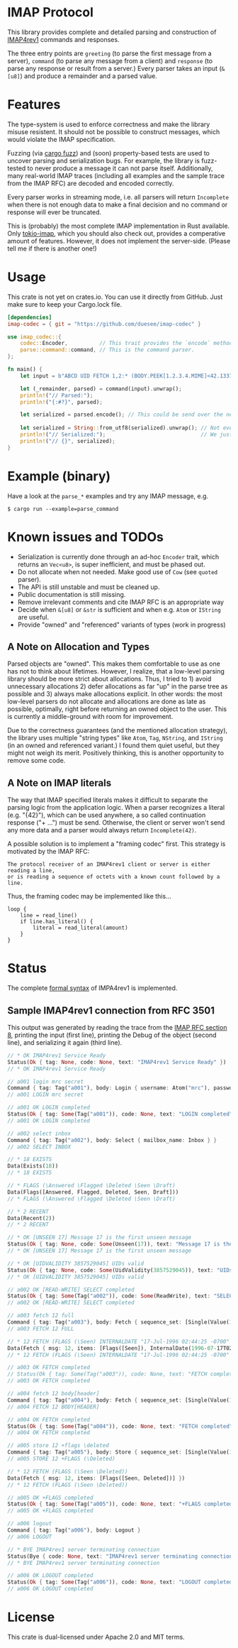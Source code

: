 # IMAP Protocol

This library provides complete and detailed parsing and construction of [IMAP4rev1](https://tools.ietf.org/html/rfc3501) commands and responses.

The three entry points are `greeting` (to parse the first message from a server), `command` (to parse any message from a client) and `response` (to parse any response or result from a server.) Every parser takes an input (`&[u8]`) and produce a remainder and a parsed value.

# Features

The type-system is used to enforce correctness and make the library misuse resistent. It should not be possible to construct messages, which would violate the IMAP specification.

Fuzzing (via [cargo fuzz](https://github.com/rust-fuzz/cargo-fuzz)) and (soon) property-based tests are used to uncover parsing and serialization bugs. For example, the library is fuzz-tested to never produce a message it can not parse itself. Additionally, many real-world IMAP traces (including all examples and the sample trace from the IMAP RFC) are decoded and encoded correctly.

Every parser works in streaming mode, i.e. all parsers will return `Incomplete` when there is not enough data to make a final decision and no command or response will ever be truncated.

This is (probably) the most complete IMAP implementation in Rust available. Only [tokio-imap](https://github.com/djc/tokio-imap), which you should also check out, provides a comperative amount of features. However, it does not implement the server-side. (Please tell me if there is another one!)

# Usage

This crate is not yet on crates.io. You can use it directly from GitHub. Just make sure to keep your Cargo.lock file.

```toml
[dependencies]
imap-codec = { git = "https://github.com/duesee/imap-codec" }
```

```rust
use imap_codec::{
    codec::Encoder,          // This trait provides the `encode` method.
    parse::command::command, // This is the command parser.
};

fn main() {
    let input = b"ABCD UID FETCH 1,2:* (BODY.PEEK[1.2.3.4.MIME]<42.1337>)\r\n";

    let (_remainder, parsed) = command(input).unwrap();
    println!("// Parsed:");
    println!("{:#?}", parsed);

    let serialized = parsed.encode(); // This could be send over the network.
    
    let serialized = String::from_utf8(serialized).unwrap(); // Not every IMAP message is valid UTF-8.
    println!("// Serialized:");                              // We just ignore that, so that we can print the message.
    println!("// {}", serialized);
}
```

# Example (binary)

Have a look at the `parse_*` examples and try any IMAP message, e.g.

```
$ cargo run --example=parse_command
```

# Known issues and TODOs

* Serialization is currently done through an ad-hoc `Encoder` trait, which returns an `Vec<u8>`, is super inefficient, and must be phased out.
* Do not allocate when not needed. Make good use of `Cow` (see `quoted` parser).
* The API is still unstable and must be cleaned up.
* Public documentation is still missing.
* Remove irrelevant comments and cite IMAP RFC is an appropriate way
* Decide when `&[u8]` or `&str` is sufficient and when e.g. `Atom` or `IString` are useful.
* Provide "owned" and "referenced" variants of types (work in progress)

## A Note on Allocation and Types

Parsed objects are "owned". This makes them comfortable to use as one has not to think about lifetimes. However, I realize, that a low-level parsing library should be more strict about allocations. Thus, I tried to 1) avoid unnecessary allocations 2) defer allocations as far "up" in the parse tree as possible and 3) always make allocations explicit. In other words: the most low-level parsers do not allocate and allocations are done as late as possible, optimally, right before returning an owned object to the user. This is currently a middle-ground with room for improvement.

Due to the correctness guarantees (and the mentioned allocation strategy), the library uses multiple "string types" like `Atom`, `Tag`, `NString`, and `IString` (in an owned and referenced variant.) I found them quiet useful, but they might not weigh its merit. Positively thinking, this is another opportunity to remove some code.

## A Note on IMAP literals

The way that IMAP specified literals makes it difficult to separate the parsing logic from the application logic. When a parser recognizes a literal (e.g. "{42}"), which can be used anywhere, a so called continuation response ("+ ...") must be send.
Otherwise, the client or server won't send any more data and a parser would always return `Incomplete(42)`.

A possible solution is to implement a "framing codec" first. This strategy is motivated by the IMAP RFC:

```
The protocol receiver of an IMAP4rev1 client or server is either reading a line,
or is reading a sequence of octets with a known count followed by a line.
```

Thus, the framing codec may be implemented like this...

```
loop {
    line = read_line()
    if line.has_literal() {
        literal = read_literal(amount)
    }
}
```

# Status

The complete [formal syntax](https://tools.ietf.org/html/rfc3501#section-9) of IMPA4rev1 is implemented.

## Sample IMAP4rev1 connection from RFC 3501

This output was generated by reading the trace from the [IMAP RFC section 8](https://tools.ietf.org/html/rfc3501#section-8), printing the input (first line), printing the Debug of the object (second line), and serializing it again (third line).

```rust
// * OK IMAP4rev1 Service Ready
Status(Ok { tag: None, code: None, text: "IMAP4rev1 Service Ready" })
// * OK IMAP4rev1 Service Ready

// a001 login mrc secret
Command { tag: Tag("a001"), body: Login { username: Atom("mrc"), password: Atom("secret") } }
// a001 LOGIN mrc secret

// a001 OK LOGIN completed
Status(Ok { tag: Some(Tag("a001")), code: None, text: "LOGIN completed" })
// a001 OK LOGIN completed

// a002 select inbox
Command { tag: Tag("a002"), body: Select { mailbox_name: Inbox } }
// a002 SELECT INBOX

// * 18 EXISTS
Data(Exists(18))
// * 18 EXISTS

// * FLAGS (\Answered \Flagged \Deleted \Seen \Draft)
Data(Flags([Answered, Flagged, Deleted, Seen, Draft]))
// * FLAGS (\Answered \Flagged \Deleted \Seen \Draft)

// * 2 RECENT
Data(Recent(2))
// * 2 RECENT

// * OK [UNSEEN 17] Message 17 is the first unseen message
Status(Ok { tag: None, code: Some(Unseen(17)), text: "Message 17 is the first unseen message" })
// * OK [UNSEEN 17] Message 17 is the first unseen message

// * OK [UIDVALIDITY 3857529045] UIDs valid
Status(Ok { tag: None, code: Some(UidValidity(3857529045)), text: "UIDs valid" })
// * OK [UIDVALIDITY 3857529045] UIDs valid

// a002 OK [READ-WRITE] SELECT completed
Status(Ok { tag: Some(Tag("a002")), code: Some(ReadWrite), text: "SELECT completed" })
// a002 OK [READ-WRITE] SELECT completed

// a003 fetch 12 full
Command { tag: Tag("a003"), body: Fetch { sequence_set: [Single(Value(12))], items: Macro(Full), uid: false } }
// a003 FETCH 12 FULL

// * 12 FETCH (FLAGS (\Seen) INTERNALDATE "17-Jul-1996 02:44:25 -0700" RFC822.SIZE 4286 ENVELOPE ("Wed, 17 Jul 1996 02:23:25 -0700 (PDT)" "IMAP4rev1 WG mtg summary and minutes" (("Terry Gray" NIL "gray" "cac.washington.edu")) (("Terry Gray" NIL "gray" "cac.washington.edu")) (("Terry Gray" NIL "gray" "cac.washington.edu")) ((NIL NIL "imap" "cac.washington.edu")) ((NIL NIL "minutes" "CNRI.Reston.VA.US")("John Klensin" NIL "KLENSIN" "MIT.EDU")) NIL NIL "<B27397-0100000@cac.washington.edu>") BODY ("TEXT" "PLAIN" ("CHARSET" "US-ASCII") NIL NIL "7BIT" 3028 92))
Data(Fetch { msg: 12, items: [Flags([Seen]), InternalDate(1996-07-17T02:44:25-07:00), Rfc822Size(4286), Envelope(Envelope { date: NString(Some(Quoted("Wed, 17 Jul 1996 02:23:25 -0700 (PDT)"))), subject: NString(Some(Quoted("IMAP4rev1 WG mtg summary and minutes"))), from: [Address { name: NString(Some(Quoted("Terry Gray"))), adl: NString(None), mailbox: NString(Some(Quoted("gray"))), host: NString(Some(Quoted("cac.washington.edu"))) }], sender: [Address { name: NString(Some(Quoted("Terry Gray"))), adl: NString(None), mailbox: NString(Some(Quoted("gray"))), host: NString(Some(Quoted("cac.washington.edu"))) }], reply_to: [Address { name: NString(Some(Quoted("Terry Gray"))), adl: NString(None), mailbox: NString(Some(Quoted("gray"))), host: NString(Some(Quoted("cac.washington.edu"))) }], to: [Address { name: NString(None), adl: NString(None), mailbox: NString(Some(Quoted("imap"))), host: NString(Some(Quoted("cac.washington.edu"))) }], cc: [Address { name: NString(None), adl: NString(None), mailbox: NString(Some(Quoted("minutes"))), host: NString(Some(Quoted("CNRI.Reston.VA.US"))) }, Address { name: NString(Some(Quoted("John Klensin"))), adl: NString(None), mailbox: NString(Some(Quoted("KLENSIN"))), host: NString(Some(Quoted("MIT.EDU"))) }], bcc: [], in_reply_to: NString(None), message_id: NString(Some(Quoted("<B27397-0100000@cac.washington.edu>"))) }), Body(Single { body: Body { basic: BasicFields { parameter_list: [(Quoted("CHARSET"), Quoted("US-ASCII"))], id: NString(None), description: NString(None), content_transfer_encoding: Quoted("7BIT"), size: 3028 }, specific: Text { subtype: Quoted("PLAIN"), number_of_lines: 92 } }, extension: None })] })
// * 12 FETCH (FLAGS (\Seen) INTERNALDATE "17-Jul-1996 02:44:25 -0700" RFC822.SIZE 4286 ENVELOPE ("Wed, 17 Jul 1996 02:23:25 -0700 (PDT)" "IMAP4rev1 WG mtg summary and minutes" (("Terry Gray" NIL "gray" "cac.washington.edu")) (("Terry Gray" NIL "gray" "cac.washington.edu")) (("Terry Gray" NIL "gray" "cac.washington.edu")) ((NIL NIL "imap" "cac.washington.edu"))((NIL NIL "minutes" "CNRI.Reston.VA.US")("John Klensin" NIL "KLENSIN" "MIT.EDU")) NIL NIL "<B27397-0100000@cac.washington.edu>") BODY ("TEXT" "PLAIN" ("CHARSET" "US-ASCII") NIL NIL "7BIT" 3028 92))

// a003 OK FETCH completed
// Status(Ok { tag: Some(Tag("a003")), code: None, text: "FETCH completed" })
// a003 OK FETCH completed

// a004 fetch 12 body[header]
Command { tag: Tag("a004"), body: Fetch { sequence_set: [Single(Value(12))], items: DataItems([BodyExt { section: Some(Header(None)), partial: None, peek: false }]), uid: false } }
// a004 FETCH 12 BODY[HEADER]

// a004 OK FETCH completed
Status(Ok { tag: Some(Tag("a004")), code: None, text: "FETCH completed" })
// a004 OK FETCH completed

// a005 store 12 +flags \deleted
Command { tag: Tag("a005"), body: Store { sequence_set: [Single(Value(12))], kind: Add, response: Answer, flags: [Deleted], uid: false } }
// a005 STORE 12 +FLAGS (\Deleted)

// * 12 FETCH (FLAGS (\Seen \Deleted))
Data(Fetch { msg: 12, items: [Flags([Seen, Deleted])] })
// * 12 FETCH (FLAGS (\Seen \Deleted))

// a005 OK +FLAGS completed
Status(Ok { tag: Some(Tag("a005")), code: None, text: "+FLAGS completed" })
// a005 OK +FLAGS completed

// a006 logout
Command { tag: Tag("a006"), body: Logout }
// a006 LOGOUT

// * BYE IMAP4rev1 server terminating connection
Status(Bye { code: None, text: "IMAP4rev1 server terminating connection" })
// * BYE IMAP4rev1 server terminating connection

// a006 OK LOGOUT completed
Status(Ok { tag: Some(Tag("a006")), code: None, text: "LOGOUT completed" })
// a006 OK LOGOUT completed 
```

# License

This crate is dual-licensed under Apache 2.0 and MIT terms.
